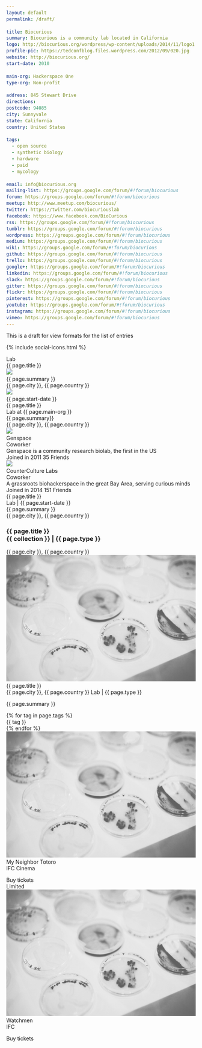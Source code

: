 ```yaml
---
layout: default
permalink: /draft/

title: Biocurious
summary: Biocurious is a community lab located in California
logo: http://biocurious.org/wordpress/wp-content/uploads/2014/11/logo1.png
profile-pic: https://tedconfblog.files.wordpress.com/2012/09/020.jpg
website: http://biocurious.org/
start-date: 2010

main-org: Hackerspace One
type-org: Non-profit

address: 845 Stewart Drive
directions:
postcode: 94085
city: Sunnyvale
state: California
country: United States

tags:
  - open source
  - synthetic biology
  - hardware
  - paid
  - mycology

email: info@biocurious.org
mailing-list: https://groups.google.com/forum/#!forum/biocurious
forum: https://groups.google.com/forum/#!forum/biocurious
meetup: http://www.meetup.com/biocurious/
twitter: https://twitter.com/biocuriouslab
facebook: https://www.facebook.com/BioCurious
rss: https://groups.google.com/forum/#!forum/biocurious
tumblr: https://groups.google.com/forum/#!forum/biocurious
wordpress: https://groups.google.com/forum/#!forum/biocurious
medium: https://groups.google.com/forum/#!forum/biocurious
wiki: https://groups.google.com/forum/#!forum/biocurious
github: https://groups.google.com/forum/#!forum/biocurious
trello: https://groups.google.com/forum/#!forum/biocurious
google+: https://groups.google.com/forum/#!forum/biocurious
linkedin: https://groups.google.com/forum/#!forum/biocurious
slack: https://groups.google.com/forum/#!forum/biocurious
gitter: https://groups.google.com/forum/#!forum/biocurious
flickr: https://groups.google.com/forum/#!forum/biocurious
pinterest: https://groups.google.com/forum/#!forum/biocurious
youtube: https://groups.google.com/forum/#!forum/biocurious
instagram: https://groups.google.com/forum/#!forum/biocurious
vimeo: https://groups.google.com/forum/#!forum/biocurious
---
```

<div class="ui container">

This is a draft for view formats for the list of entries


{% include social-icons.html %}

<div class="ui card">
  <div class="content">
    <div class="right floated meta">Lab</div>
    <a class="header">{{ page.title }}</a>
  </div>
  <div class="image">
    <img src="{{ page.profile-pic }}">
  </div>
  <div class="content">
    <i class="comment icon"></i>
    {{ page.summary }}
  </div>
  <div class="extra content">
      <i class="marker icon"></i>
      {{ page.city }}, {{ page.country }}
  </div>
</div>

<div class="ui link four cards">
  <div class="card">
    <div class="image">
      <img src="{{ page.profile-pic }}">
    </div>
    <div class="content">
      <div class="right floated meta">{{ page.start-date }}</div>
      <div class="header">{{ page.title }}</div>
      <div class="meta">
        Lab at {{ page.main-org }}
      </div>
      <div class="description">
        {{ page.summary}}
      </div>
    </div>
    <div class="extra content">
      <i class="marker icon"></i>
      {{ page.city }}, {{ page.country }}
    </div>
  </div>
  <div class="card">
    <div class="image">
      <img src="http://graphics8.nytimes.com/images/2012/01/17/science/17DIY_SPAN/17DIY-articleLarge.jpg">
    </div>
    <div class="content">
      <div class="header">Genspace</div>
      <div class="meta">
        <span class="date">Coworker</span>
      </div>
      <div class="description">
        Genspace is a community research biolab, the first in the US
      </div>
    </div>
    <div class="extra content">
      <span class="right floated">
        Joined in 2011
      </span>
      <span>
        <i class="user icon"></i>
        35 Friends
      </span>
    </div>
  </div>
  <div class="card">
    <div class="image">
      <img src="https://counterculturelabs.org/wp-content/uploads/2015/05/group.jpeg">
    </div>
    <div class="content">
      <div class="header">CounterCulture Labs</div>
      <div class="meta">
        <a>Coworker</a>
      </div>
      <div class="description">
        A grassroots biohackerspace in the great Bay Area, serving curious minds
      </div>
    </div>
    <div class="extra content">
      <span class="right floated">
        Joined in 2014
      </span>
      <span>
        <i class="user icon"></i>
        151 Friends
      </span>
    </div>
  </div>
</div>

<!-- Card -->
  <div class="ui card">
    <div class="content">
      <a class="header"><i class="lab icon"></i> {{ page.title }}</a>
      <div class="meta">
        <span class="date">Lab | {{ page.start-date }} </span>
      </div>
      <div class="description">
        {{ page.summary }}
      </div>
    </div>
    <div class="extra content">
        <i class="marker icon"></i>
        {{ page.city }}, {{ page.country }}
    </div>
  </div> <!-- close card -->

  <div class="ui segment">
    <div class="ui grid">
      <div class="two column row">
        <div class="column">
          <h3 class="ui header">
            {{ page.title }}
            <div class="sub header">
            {{ collection }} | {{ page.type }}
            </div>
          </h3>
        </div>
        <div class="column">
        <i class="marker icon"></i> {{ page.city }}, {{ page.country }}
        </div>
      </div>
    </div> <!-- close grid -->
  </div> <!-- close segment -->

  <div class="ui divided items">
    <div class="item">
      <div class="image">
        <img src="/assets/img/header.jpg">
      </div>
      <div class="content">
        <a class="header">{{ page.title }}</a>
        <div class="meta">
          <span class="right floated"><i class="marker icon"></i>{{ page.city }}, {{ page.country }}</span>
          <span class="cinema"> Lab | {{ page.type }} </span>
        </div>
        <div class="description">
          <p>{{ page.summary }}</p>
        </div>
        <div class="extra">
        {% for tag in page.tags %}
        <div class="ui tiny label">{{ tag }}</div>
        {% endfor %}
        </div>
      </div>
    </div>
    <div class="item">
      <div class="image">
        <img src="/assets/img/header.jpg">
      </div>
      <div class="content">
        <a class="header">My Neighbor Totoro</a>
        <div class="meta">
          <span class="cinema">IFC Cinema</span>
        </div>
        <div class="description">
          <p></p>
        </div>
        <div class="extra">
          <div class="ui right floated primary button">
            Buy tickets
            <i class="right chevron icon"></i>
          </div>
          <div class="ui label">Limited</div>
        </div>
        </div>
        </div>
    <div class="item">
      <div class="image">
        <img src="/assets/img/header.jpg">
      </div>
      <div class="content">
        <a class="header">Watchmen</a>
        <div class="meta">
          <span class="cinema">IFC</span>
        </div>
        <div class="description">
          <p></p>
        </div>
        <div class="extra">
          <div class="ui right floated primary button">
            Buy tickets
            <i class="right chevron icon"></i>
          </div>
        </div>
      </div>
    </div>
  </div>

</div>
